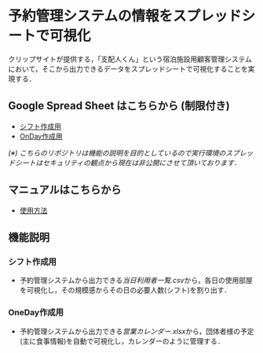 # 予約管理システムの情報をスプレッドシートで可視化
クリップサイトが提供する，「支配人くん」という宿泊施設用顧客管理システムにおいて，そこから出力できるデータをスプレッドシートで可視化することを実現する．
## Google Spread Sheet はこちらから (制限付き)
* [シフト作成用](https://docs.google.com/spreadsheets/d/1Emql8ubmRbDYcJXpbAWaAqKL-nhLJAd2kIh2zj6haKk/edit?usp=drive_link)
* [OnDay作成用](https://docs.google.com/spreadsheets/d/1Igy1xpokohCnGBtV-jvvrceI-EUcXB-PAcWgp1Cjxds/edit?usp=drive_link)

*(※) こちらのリポジトリは機能の説明を目的としているので実行環境のスプレッドシートはセキュリティの観点から現在は非公開にさせて頂いております．*

## マニュアルはこちらから
* [使用方法](/instructionManual/officialManual.pdf)

## 機能説明
### シフト作成用
* 予約管理システムから出力できる*当日利用者一覧.csv*から，各日の使用部屋を可視化し，その規模感からその日の必要人数(シフト)を割り出す．
### OneDay作成用
* 予約管理システムから出力できる*営業カレンダー.xlsx*から，団体者様の予定(主に食事情報)を自動で可視化し，カレンダーのように管理する．
